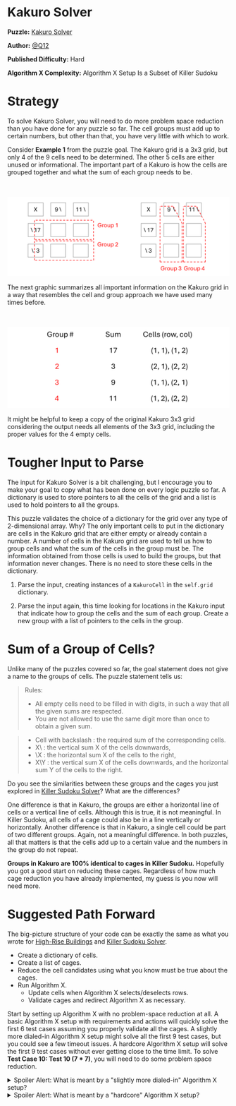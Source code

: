 # Kakuro Solver

__Puzzle:__ [Kakuro Solver](https://www.codingame.com/training/hard/kakuro-solver)

__Author:__ [@Q12](https://www.codingame.com/profile/b683bbb0b3a4c1d61f3ac36f8201d98a6101573)

__Published Difficulty:__ Hard

__Algorithm X Complexity:__ Algorithm X Setup Is a Subset of Killer Sudoku

# Strategy

To solve Kakuro Solver, you will need to do more problem space reduction than you have done for any puzzle so far. The cell groups must add up to certain numbers, but other than that, you have very little with which to work.

Consider __Example 1__ from the puzzle goal. The Kakuro grid is a 3x3 grid, but only 4 of the 9 cells need to be determined. The other 5 cells are either unused or informational. The important part of a Kakuro is how the cells are grouped together and what the sum of each group needs to be.

<BR><BR>
![Kakuro Example 1](Kakuro1.png)
<BR>

The next graphic summarizes all important information on the Kakuro grid in a way that resembles the cell and group approach we have used many times before.

<BR><BR>
![Kakuro Example 1 Summary](Kakuro2.png)
<BR>

It might be helpful to keep a copy of the original Kakuro 3x3 grid considering the output needs all elements of the 3x3 grid, including the proper values for the 4 empty cells.

# Tougher Input to Parse

The input for Kakuro Solver is a bit challenging, but I encourage you to make your goal to copy what has been done on every logic puzzle so far. A dictionary is used to store pointers to all the cells of the grid and a list is used to hold pointers to all the groups.

This puzzle validates the choice of a dictionary for the grid over any type of 2-dimensional array. Why? The only important cells to put in the dictionary are cells in the Kakuro grid that are either empty or already contain a number. A number of cells in the Kakuro grid are used to tell us how to group cells and what the sum of the cells in the group must be. The information obtained from those cells is used to build the groups, but that information never changes. There is no need to store these cells in the dictionary.

1. Parse the input, creating instances of a `KakuroCell` in the `self.grid` dictionary. 

1. Parse the input again, this time looking for locations in the Kakuro input that indicate how to group the cells and the sum of each group. Create a new group with a list of pointers to the cells in the group.

# Sum of a Group of Cells?

Unlike many of the puzzles covered so far, the goal statement does not give a name to the groups of cells. The puzzle statement tells us:

>Rules:
>- All empty cells need to be filled in with digits, in such a way that all the given sums are respected.
>- You are not allowed to use the same digit more than once to obtain a given sum.

>- Cell with backslash : the required sum of the corresponding cells.
>- X\ : the vertical sum X of the cells downwards,
>- \X : the horizontal sum X of the cells to the right,
>- X\Y : the vertical sum X of the cells downwards, and the horizontal sum Y of the cells to the right.

Do you see the similarities between these groups and the cages you just explored in [Killer Sudoku Solver]( https://www.codingame.com/training/medium/killer-sudoku-solver)? What are the differences?

One difference is that in Kakuro, the groups are either a horizontal line of cells or a vertical line of cells. Although this is true, it is not meaningful. In Killer Sudoku, all cells of a cage could also be in a line vertically or horizontally. Another difference is that in Kakuro, a single cell could be part of two different groups. Again, not a meaningful difference. In both puzzles, all that matters is that the cells add up to a certain value and the numbers in the group do not repeat.

__Groups in Kakuro are 100% identical to cages in Killer Sudoku.__ Hopefully you got a good start on reducing these cages. Regardless of how much cage reduction you have already implemented, my guess is you now will need more.

# Suggested Path Forward

The big-picture structure of your code can be exactly the same as what you wrote for [High-Rise Buildings]( https://www.codingame.com/training/expert/high-rise-buildings) and [Killer Sudoku Solver]( https://www.codingame.com/training/medium/killer-sudoku-solver).

* Create a dictionary of cells.
* Create a list of cages.
* Reduce the cell candidates using what you know must be true about the cages.
*	Run Algorithm X.
    *	Update cells when Algorithm X selects/deselects rows.
    *	Validate cages and redirect Algorithm X as necessary.

Start by setting up Algorithm X with no problem-space reduction at all. A basic Algorithm X setup with requirements and actions will quickly solve the first 6 test cases assuming you properly validate all the cages. A slightly more dialed-in Algorithm X setup might solve all the first 9 test cases, but you could see a few timeout issues. A hardcore Algorithm X setup will solve the first 9 test cases without ever getting close to the time limit. To solve __Test Case 10: Test 10 (7 * 7)__, you will need to do some problem space reduction.

<details>
<summary>Spoiler Alert: What is meant by a "slightly more dialed-in" Algorithm X setup?</summary>
<br>
  
Cages cannot have duplicate numbers. Are you using optional requirements to make sure numbers are not duplicated in a cage? If you need to refresh your memory, go back and revisit the way Mrs. Knuth made sure instruments did not repeat on any day.
</details>

<details>
<summary>Spoiler Alert: What is meant by a "hardcore" Algorithm X setup?</summary>
<br>
  
Cages present significant opportunity for optional requirements to handle mutual exclusivity. Adding these me_requirements will add significant speed to Algorithm X. Is there a way to determine that placing a number in a cell makes it impossible to place another number in another cell? Remember, you are looking for knowledge that is not already captured by existing requirements, such as no duplicate numbers allowed in a cage.
</details>

